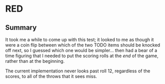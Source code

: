 # RED

## Summary

It took me a while to come up with this test;  it looked to me
as though it were a coin flip between which of the two TODO
items should be knocked off next, so I guessed which one would
be simpler... then had a bear of a time figuring that I needed
to put the scoring rolls at the _end_ of the game, rather than
at the beginning.

The current implementation never looks past roll 12, regardless
of the scores, to all of the throws that it sees miss.